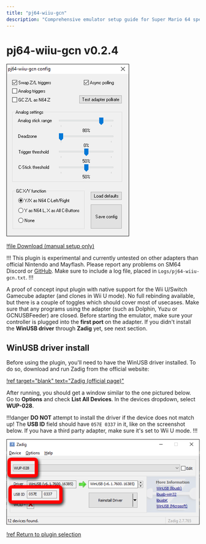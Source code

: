 ```yaml
---
title: "pj64-wiiu-gcn"
description: "Comprehensive emulator setup guide for Super Mario 64 speedruns"
---
```


# pj64-wiiu-gcn v0.2.4

![](./img/pj64-wiiu-gcn.png)

[!file Download (manual setup only)](https://github.com/wermipls/pj64-wiiu-gcn/releases/download/v0.2.4/pj64-wiiu-gcn.dll)

!!!
This plugin is experimental and currently untested on other adapters than official Nintendo and Mayflash. Please report any problems on SM64 Discord or [GitHub](https://github.com/wermipls/pj64-wiiu-gcn/issues). Make sure to include a log file, placed in `Logs/pj64-wiiu-gcn.txt`.
!!!

A proof of concept input plugin with native support for the Wii U/Switch Gamecube adapter (and clones in Wii U mode). No full rebinding available, but there is a couple of toggles which should cover most of usecases. Make sure that any programs using the adapter (such as Dolphin, Yuzu or GCNUSBFeeder) are closed. Before starting the emulator, make sure your controller is plugged into the **first port** on the adapter. If you didn't install the **WinUSB driver** through **Zadig** yet, see next section.

## WinUSB driver install

Before using the plugin, you'll need to have the WinUSB driver installed. To do so, download and run Zadig from the official website:

[!ref target="blank" text="Zadig (official page)"](http://zadig.akeo.ie/)

After running, you should get a window similar to the one pictured below. Go to **Options** and check **List All Devices**. In the devices dropdown, select **WUP-028**.

!!!danger
**DO NOT** attempt to install the driver if the device does not match up! The **USB ID** field should have `057E 0337` in it, like on the screenshot below. If you have a third party adapter, make sure it's set to Wii U mode.
!!!

![](./img/zadig.png)

[!ref Return to plugin selection](plugin_setup.md#plugin-selection)
